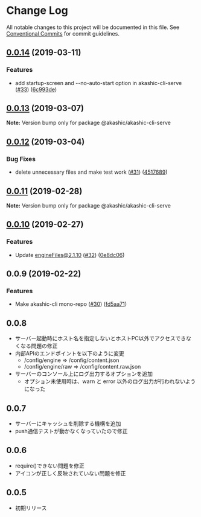 # Change Log

All notable changes to this project will be documented in this file.
See [Conventional Commits](https://conventionalcommits.org) for commit guidelines.

## [0.0.14](https://github-com-akashic-cli/akashic-games/akashic-cli/compare/@akashic/akashic-cli-serve@0.0.13...@akashic/akashic-cli-serve@0.0.14) (2019-03-11)


### Features

* add startup-screen and --no-auto-start option in akashic-cli-serve ([#33](https://github-com-akashic-cli/akashic-games/akashic-cli/issues/33)) ([6c993de](https://github-com-akashic-cli/akashic-games/akashic-cli/commit/6c993de))





## [0.0.13](https://github-com-akashic-cli/akashic-games/akashic-cli/compare/@akashic/akashic-cli-serve@0.0.12...@akashic/akashic-cli-serve@0.0.13) (2019-03-07)

**Note:** Version bump only for package @akashic/akashic-cli-serve





## [0.0.12](https://github-com-akashic-cli/akashic-games/akashic-cli/compare/@akashic/akashic-cli-serve@0.0.11...@akashic/akashic-cli-serve@0.0.12) (2019-03-04)


### Bug Fixes

* delete unnecessary files and make test work ([#31](https://github-com-akashic-cli/akashic-games/akashic-cli/issues/31)) ([4517689](https://github-com-akashic-cli/akashic-games/akashic-cli/commit/4517689))





## [0.0.11](https://github-com-akashic-cli/akashic-games/akashic-cli/compare/@akashic/akashic-cli-serve@0.0.10...@akashic/akashic-cli-serve@0.0.11) (2019-02-28)

**Note:** Version bump only for package @akashic/akashic-cli-serve

## [0.0.10](https://github-com-akashic-cli/akashic-games/akashic-cli/compare/@akashic/akashic-cli-serve@0.0.9...@akashic/akashic-cli-serve@0.0.10) (2019-02-27)

### Features

* Update engineFiles@2.1.10 ([#32](https://github-com-akashic-cli/akashic-games/akashic-cli/issues/32)) ([0e8dc06](https://github-com-akashic-cli/akashic-games/akashic-cli/commit/0e8dc06))

## 0.0.9 (2019-02-22)

### Features

* Make akashic-cli mono-repo ([#30](https://github-com-akashic-cli/akashic-games/akashic-cli/issues/30)) ([fd5aa71](https://github-com-akashic-cli/akashic-games/akashic-cli/commit/fd5aa71))

## 0.0.8
* サーバー起動時にホスト名を指定しないとホストPC以外でアクセスできなくなる問題の修正
* 内部APIのエンドポイントを以下のように変更
  * /config/engine => /config/content.json
  * /config/engine/raw => /config/content.raw.json
* サーバーのコンソール上にログ出力するオプションを追加
  * オプション未使用時は、warn と error 以外のログ出力が行われないようになった

## 0.0.7
* サーバーにキャッシュを削除する機構を追加
* push通信テストが動かなくなっていたので修正

## 0.0.6
* require()できない問題を修正
* アイコンが正しく反映されていない問題を修正

## 0.0.5
* 初期リリース
